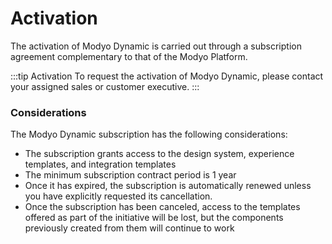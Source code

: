 # Activation

The activation of Modyo Dynamic is carried out through a subscription agreement complementary to that of the Modyo Platform.

:::tip Activation
To request the activation of Modyo Dynamic, please contact your assigned sales or customer executive.
:::

### Considerations
The Modyo Dynamic subscription has the following considerations:
- The subscription grants access to the design system, experience templates, and integration templates
- The minimum subscription contract period is 1 year
- Once it has expired, the subscription is automatically renewed unless you have explicitly requested its cancellation.
- Once the subscription has been canceled, access to the templates offered as part of the initiative will be lost, but the components previously created from them will continue to work

